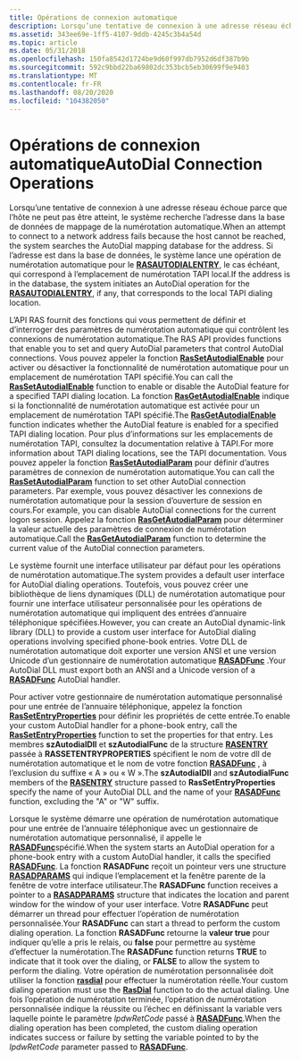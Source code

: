```yaml
---
title: Opérations de connexion automatique
description: Lorsqu’une tentative de connexion à une adresse réseau échoue parce que l’hôte ne peut pas être atteint, le système recherche l’adresse dans la base de données de mappage de la numérotation automatique.
ms.assetid: 343ee69e-1ff5-4107-9ddb-4245c3b4a54d
ms.topic: article
ms.date: 05/31/2018
ms.openlocfilehash: 150fa8542d1724be9d60f997db7952d6df387b9b
ms.sourcegitcommit: 592c9bbd22ba69802dc353bcb5eb30699f9e9403
ms.translationtype: MT
ms.contentlocale: fr-FR
ms.lasthandoff: 08/20/2020
ms.locfileid: "104382050"
---
```

# <a name="autodial-connection-operations"></a><span data-ttu-id="95d2e-103">Opérations de connexion automatique</span><span class="sxs-lookup"><span data-stu-id="95d2e-103">AutoDial Connection Operations</span></span>

<span data-ttu-id="95d2e-104">Lorsqu’une tentative de connexion à une adresse réseau échoue parce que l’hôte ne peut pas être atteint, le système recherche l’adresse dans la base de données de mappage de la numérotation automatique.</span><span class="sxs-lookup"><span data-stu-id="95d2e-104">When an attempt to connect to a network address fails because the host cannot be reached, the system searches the AutoDial mapping database for the address.</span></span> <span data-ttu-id="95d2e-105">Si l’adresse est dans la base de données, le système lance une opération de numérotation automatique pour le [**RASAUTODIALENTRY**](/previous-versions/windows/desktop/legacy/aa376721(v=vs.85)), le cas échéant, qui correspond à l’emplacement de numérotation TAPI local.</span><span class="sxs-lookup"><span data-stu-id="95d2e-105">If the address is in the database, the system initiates an AutoDial operation for the [**RASAUTODIALENTRY**](/previous-versions/windows/desktop/legacy/aa376721(v=vs.85)), if any, that corresponds to the local TAPI dialing location.</span></span>

<span data-ttu-id="95d2e-106">L’API RAS fournit des fonctions qui vous permettent de définir et d’interroger des paramètres de numérotation automatique qui contrôlent les connexions de numérotation automatique.</span><span class="sxs-lookup"><span data-stu-id="95d2e-106">The RAS API provides functions that enable you to set and query AutoDial parameters that control AutoDial connections.</span></span> <span data-ttu-id="95d2e-107">Vous pouvez appeler la fonction [**RasSetAutodialEnable**](/windows/desktop/api/Ras/nf-ras-rassetautodialenablea) pour activer ou désactiver la fonctionnalité de numérotation automatique pour un emplacement de numérotation TAPI spécifié.</span><span class="sxs-lookup"><span data-stu-id="95d2e-107">You can call the [**RasSetAutodialEnable**](/windows/desktop/api/Ras/nf-ras-rassetautodialenablea) function to enable or disable the AutoDial feature for a specified TAPI dialing location.</span></span> <span data-ttu-id="95d2e-108">La fonction [**RasGetAutodialEnable**](/windows/desktop/api/Ras/nf-ras-rasgetautodialenablea) indique si la fonctionnalité de numérotation automatique est activée pour un emplacement de numérotation TAPI spécifié.</span><span class="sxs-lookup"><span data-stu-id="95d2e-108">The [**RasGetAutodialEnable**](/windows/desktop/api/Ras/nf-ras-rasgetautodialenablea) function indicates whether the AutoDial feature is enabled for a specified TAPI dialing location.</span></span> <span data-ttu-id="95d2e-109">Pour plus d’informations sur les emplacements de numérotation TAPI, consultez la documentation relative à TAPI.</span><span class="sxs-lookup"><span data-stu-id="95d2e-109">For more information about TAPI dialing locations, see the TAPI documentation.</span></span> <span data-ttu-id="95d2e-110">Vous pouvez appeler la fonction [**RasSetAutodialParam**](/windows/desktop/api/Ras/nf-ras-rassetautodialparama) pour définir d’autres paramètres de connexion de numérotation automatique.</span><span class="sxs-lookup"><span data-stu-id="95d2e-110">You can call the [**RasSetAutodialParam**](/windows/desktop/api/Ras/nf-ras-rassetautodialparama) function to set other AutoDial connection parameters.</span></span> <span data-ttu-id="95d2e-111">Par exemple, vous pouvez désactiver les connexions de numérotation automatique pour la session d’ouverture de session en cours.</span><span class="sxs-lookup"><span data-stu-id="95d2e-111">For example, you can disable AutoDial connections for the current logon session.</span></span> <span data-ttu-id="95d2e-112">Appelez la fonction [**RasGetAutodialParam**](/windows/desktop/api/Ras/nf-ras-rasgetautodialparama) pour déterminer la valeur actuelle des paramètres de connexion de numérotation automatique.</span><span class="sxs-lookup"><span data-stu-id="95d2e-112">Call the [**RasGetAutodialParam**](/windows/desktop/api/Ras/nf-ras-rasgetautodialparama) function to determine the current value of the AutoDial connection parameters.</span></span>

<span data-ttu-id="95d2e-113">Le système fournit une interface utilisateur par défaut pour les opérations de numérotation automatique.</span><span class="sxs-lookup"><span data-stu-id="95d2e-113">The system provides a default user interface for AutoDial dialing operations.</span></span> <span data-ttu-id="95d2e-114">Toutefois, vous pouvez créer une bibliothèque de liens dynamiques (DLL) de numérotation automatique pour fournir une interface utilisateur personnalisée pour les opérations de numérotation automatique qui impliquent des entrées d’annuaire téléphonique spécifiées.</span><span class="sxs-lookup"><span data-stu-id="95d2e-114">However, you can create an AutoDial dynamic-link library (DLL) to provide a custom user interface for AutoDial dialing operations involving specified phone-book entries.</span></span> <span data-ttu-id="95d2e-115">Votre DLL de numérotation automatique doit exporter une version ANSI et une version Unicode d’un gestionnaire de numérotation automatique [**RASADFunc**](/windows/desktop/api/Ras/nc-ras-rasadfunca) .</span><span class="sxs-lookup"><span data-stu-id="95d2e-115">Your AutoDial DLL must export both an ANSI and a Unicode version of a [**RASADFunc**](/windows/desktop/api/Ras/nc-ras-rasadfunca) AutoDial handler.</span></span>

<span data-ttu-id="95d2e-116">Pour activer votre gestionnaire de numérotation automatique personnalisé pour une entrée de l’annuaire téléphonique, appelez la fonction [**RasSetEntryProperties**](/windows/desktop/api/Ras/nf-ras-rassetentrypropertiesa) pour définir les propriétés de cette entrée.</span><span class="sxs-lookup"><span data-stu-id="95d2e-116">To enable your custom AutoDial handler for a phone-book entry, call the [**RasSetEntryProperties**](/windows/desktop/api/Ras/nf-ras-rassetentrypropertiesa) function to set the properties for that entry.</span></span> <span data-ttu-id="95d2e-117">Les membres **szAutodialDll** et **szAutodialFunc** de la structure [**RASENTRY**](/previous-versions/windows/desktop/legacy/aa377274(v=vs.85)) passée à **RASSETENTRYPROPERTIES** spécifient le nom de votre dll de numérotation automatique et le nom de votre fonction [**RASADFunc**](/windows/desktop/api/Ras/nc-ras-rasadfunca) , à l’exclusion du suffixe « A » ou « W ».</span><span class="sxs-lookup"><span data-stu-id="95d2e-117">The **szAutodialDll** and **szAutodialFunc** members of the [**RASENTRY**](/previous-versions/windows/desktop/legacy/aa377274(v=vs.85)) structure passed to **RasSetEntryProperties** specify the name of your AutoDial DLL and the name of your [**RASADFunc**](/windows/desktop/api/Ras/nc-ras-rasadfunca) function, excluding the "A" or "W" suffix.</span></span>

<span data-ttu-id="95d2e-118">Lorsque le système démarre une opération de numérotation automatique pour une entrée de l’annuaire téléphonique avec un gestionnaire de numérotation automatique personnalisé, il appelle le [**RASADFunc**](/windows/desktop/api/Ras/nc-ras-rasadfunca)spécifié.</span><span class="sxs-lookup"><span data-stu-id="95d2e-118">When the system starts an AutoDial operation for a phone-book entry with a custom AutoDial handler, it calls the specified [**RASADFunc**](/windows/desktop/api/Ras/nc-ras-rasadfunca).</span></span> <span data-ttu-id="95d2e-119">La fonction **RASADFunc** reçoit un pointeur vers une structure [**RASADPARAMS**](/previous-versions/windows/desktop/legacy/aa376719(v=vs.85)) qui indique l’emplacement et la fenêtre parente de la fenêtre de votre interface utilisateur.</span><span class="sxs-lookup"><span data-stu-id="95d2e-119">The **RASADFunc** function receives a pointer to a [**RASADPARAMS**](/previous-versions/windows/desktop/legacy/aa376719(v=vs.85)) structure that indicates the location and parent window for the window of your user interface.</span></span> <span data-ttu-id="95d2e-120">Votre **RASADFunc** peut démarrer un thread pour effectuer l’opération de numérotation personnalisée.</span><span class="sxs-lookup"><span data-stu-id="95d2e-120">Your **RASADFunc** can start a thread to perform the custom dialing operation.</span></span> <span data-ttu-id="95d2e-121">La fonction **RASADFunc** retourne la **valeur true** pour indiquer qu’elle a pris le relais, ou **false** pour permettre au système d’effectuer la numérotation.</span><span class="sxs-lookup"><span data-stu-id="95d2e-121">The **RASADFunc** function returns **TRUE** to indicate that it took over the dialing, or **FALSE** to allow the system to perform the dialing.</span></span> <span data-ttu-id="95d2e-122">Votre opération de numérotation personnalisée doit utiliser la fonction [**rasdial**](/windows/desktop/api/Ras/nf-ras-rasdiala) pour effectuer la numérotation réelle.</span><span class="sxs-lookup"><span data-stu-id="95d2e-122">Your custom dialing operation must use the [**RasDial**](/windows/desktop/api/Ras/nf-ras-rasdiala) function to do the actual dialing.</span></span> <span data-ttu-id="95d2e-123">Une fois l’opération de numérotation terminée, l’opération de numérotation personnalisée indique la réussite ou l’échec en définissant la variable vers laquelle pointe le paramètre *lpdwRetCode* passé à [**RASADFunc**](/windows/desktop/api/Ras/nc-ras-rasadfunca).</span><span class="sxs-lookup"><span data-stu-id="95d2e-123">When the dialing operation has been completed, the custom dialing operation indicates success or failure by setting the variable pointed to by the *lpdwRetCode* parameter passed to [**RASADFunc**](/windows/desktop/api/Ras/nc-ras-rasadfunca).</span></span>

 

 